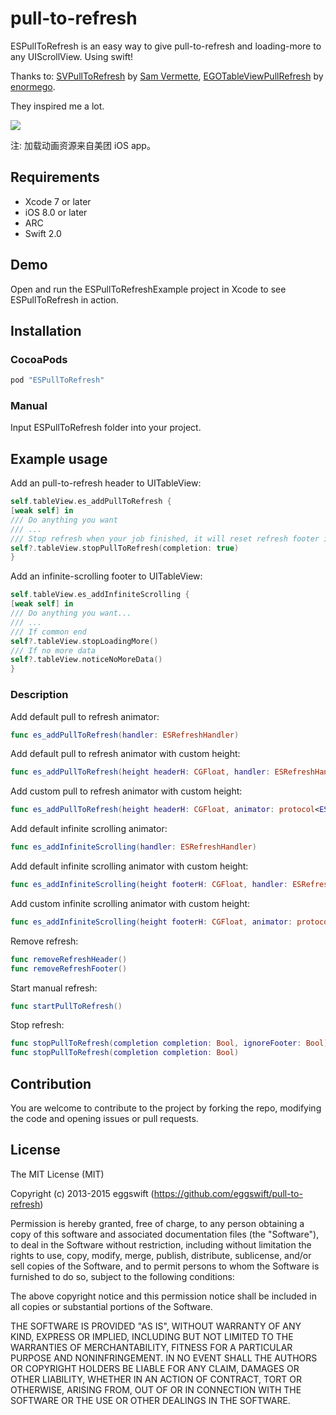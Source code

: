 # pull-to-refresh
ESPullToRefresh is an easy way to give pull-to-refresh and loading-more to any UIScrollView. Using swift!

Thanks to: [SVPullToRefresh](https://github.com/samvermette/SVPullToRefresh) by [Sam Vermette](https://github.com/samvermette), [EGOTableViewPullRefresh](https://github.com/enormego/EGOTableViewPullRefresh) by [enormego](http://www.enormego.com).
 
They inspired me a lot.

![](https://github.com/eggswift/pull-to-refresh/blob/master/example_meituan.gif)

注: 加载动画资源来自美团 iOS app。

## Requirements
* Xcode 7 or later
* iOS 8.0 or later
* ARC
* Swift 2.0

## Demo

Open and run the ESPullToRefreshExample project in Xcode to see ESPullToRefresh in action.

## Installation

### CocoaPods

``` ruby
pod "ESPullToRefresh"
```

### Manual

Input ESPullToRefresh folder into your project.

## Example usage
Add an pull-to-refresh header to UITableView:
``` swift
self.tableView.es_addPullToRefresh {
[weak self] in
/// Do anything you want
/// ...
/// Stop refresh when your job finished, it will reset refresh footer if completion is true
self?.tableView.stopPullToRefresh(completion: true)
}
```

Add an infinite-scrolling footer to UITableView:
``` swift
self.tableView.es_addInfiniteScrolling {
[weak self] in
/// Do anything you want...
/// ...
/// If common end
self?.tableView.stopLoadingMore()
/// If no more data
self?.tableView.noticeNoMoreData()
}
```

### Description

Add default pull to refresh animator:

``` swift
func es_addPullToRefresh(handler: ESRefreshHandler)
```

Add default pull to refresh animator with custom height:

``` swift
func es_addPullToRefresh(height headerH: CGFloat, handler: ESRefreshHandler)
```

Add custom pull to refresh animator with custom height:

``` swift
func es_addPullToRefresh(height headerH: CGFloat, animator: protocol<ESRefreshProtocol, ESRefreshAnimatorProtocol>, handler: ESRefreshHandler)
```

Add default infinite scrolling animator:

``` swift
func es_addInfiniteScrolling(handler: ESRefreshHandler)
```

Add default infinite scrolling animator with custom height:

``` swift
func es_addInfiniteScrolling(height footerH: CGFloat, handler: ESRefreshHandler) 
```

Add custom infinite scrolling animator with custom height:

``` swift
func es_addInfiniteScrolling(height footerH: CGFloat, animator: protocol<ESRefreshProtocol, ESRefreshAnimatorProtocol>, handler: ESRefreshHandler)
```

Remove refresh:

``` swift
func removeRefreshHeader()
func removeRefreshFooter()
```

Start manual refresh:

``` swift
func startPullToRefresh()
```

Stop refresh:

``` swift
func stopPullToRefresh(completion completion: Bool, ignoreFooter: Bool)
func stopPullToRefresh(completion completion: Bool)
```

## Contribution

You are welcome to contribute to the project by forking the repo, modifying the code and opening issues or pull requests.

## License

The MIT License (MIT)

Copyright (c) 2013-2015 eggswift (https://github.com/eggswift/pull-to-refresh)

Permission is hereby granted, free of charge, to any person obtaining a copy
of this software and associated documentation files (the "Software"), to deal
in the Software without restriction, including without limitation the rights
to use, copy, modify, merge, publish, distribute, sublicense, and/or sell
copies of the Software, and to permit persons to whom the Software is
furnished to do so, subject to the following conditions:

The above copyright notice and this permission notice shall be included in all
copies or substantial portions of the Software.

THE SOFTWARE IS PROVIDED "AS IS", WITHOUT WARRANTY OF ANY KIND, EXPRESS OR
IMPLIED, INCLUDING BUT NOT LIMITED TO THE WARRANTIES OF MERCHANTABILITY,
FITNESS FOR A PARTICULAR PURPOSE AND NONINFRINGEMENT. IN NO EVENT SHALL THE
AUTHORS OR COPYRIGHT HOLDERS BE LIABLE FOR ANY CLAIM, DAMAGES OR OTHER
LIABILITY, WHETHER IN AN ACTION OF CONTRACT, TORT OR OTHERWISE, ARISING FROM,
OUT OF OR IN CONNECTION WITH THE SOFTWARE OR THE USE OR OTHER DEALINGS IN THE
SOFTWARE.

